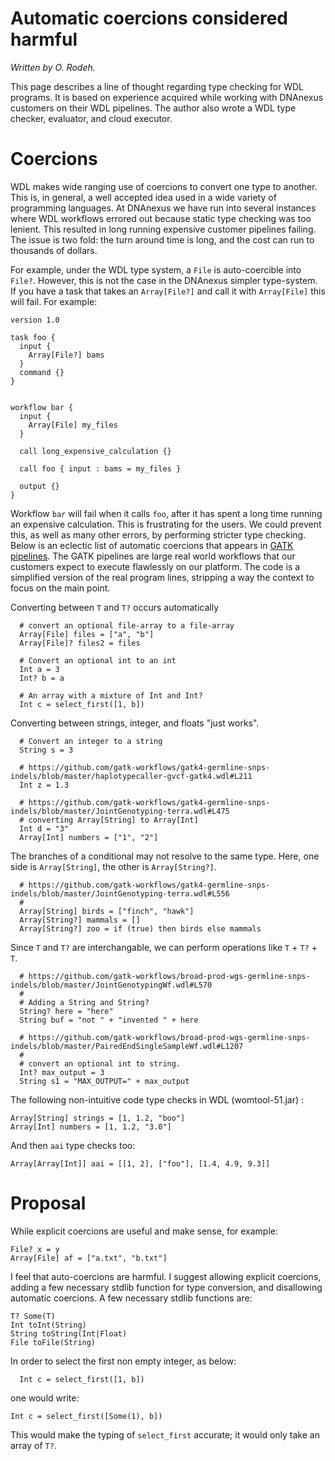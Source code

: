 # Automatic coercions considered harmful
_Written by O. Rodeh._

This page describes a line of thought regarding type checking for WDL programs. It is based on experience acquired while working with DNAnexus customers on their WDL pipelines. The author also wrote a WDL type checker, evaluator, and cloud executor.

# Coercions

WDL makes wide ranging use of coercions to convert one type to another. This is, in general, a well accepted idea used in a wide variety of programming languages. At DNAnexus we have run into several instances where WDL workflows errored out because static type checking was too lenient. This resulted in long running expensive customer pipelines failing. The issue is two fold: the turn around time is long, and the cost can run to thousands of dollars.

For example, under the WDL type system, a `File` is auto-coercible into `File?`. However, this is not the case in the DNAnexus simpler type-system. If you have a task that takes an `Array[File?]` and call it with `Array[File]` this will fail. For example:

```wdl
version 1.0

task foo {
  input {
    Array[File?] bams
  }
  command {}
}


workflow bar {
  input {
    Array[File] my_files
  }

  call long_expensive_calculation {}

  call foo { input : bams = my_files }

  output {}
}
```

Workflow `bar` will fail when it calls `foo`, after it has spent a long time running an expensive calculation. This is frustrating for the users. We could prevent this, as well as many other errors, by performing stricter type checking. Below is an eclectic list of automatic coercions that appears in [GATK pipelines](https://github.com/gatk-workflows). The GATK pipelines are large real world workflows that our customers expect to execute flawlessly on our platform. The code is a simplified version of the real program lines, stripping a way the context to focus on the main point.

Converting between `T` and `T?` occurs automatically
```
  # convert an optional file-array to a file-array
  Array[File] files = ["a", "b"]
  Array[File]? files2 = files

  # Convert an optional int to an int
  Int a = 3
  Int? b = a

  # An array with a mixture of Int and Int?
  Int c = select_first([1, b])
```

Converting between strings, integer, and floats "just works".
```
  # Convert an integer to a string
  String s = 3

  # https://github.com/gatk-workflows/gatk4-germline-snps-indels/blob/master/haplotypecaller-gvcf-gatk4.wdl#L211
  Int z = 1.3

  # https://github.com/gatk-workflows/gatk4-germline-snps-indels/blob/master/JointGenotyping-terra.wdl#L475
  # converting Array[String] to Array[Int]
  Int d = "3"
  Array[Int] numbers = ["1", "2"]
```

The branches of a conditional may not resolve to the same type. Here, one side is `Array[String]`, the other is `Array[String?]`.
```
  # https://github.com/gatk-workflows/gatk4-germline-snps-indels/blob/master/JointGenotyping-terra.wdl#L556
  #
  Array[String] birds = ["finch", "hawk"]
  Array[String?] mammals = []
  Array[String?] zoo = if (true) then birds else mammals
  ```

Since `T` and `T?` are interchangable, we can perform operations like `T` + `T?` + `T`.
```
  # https://github.com/gatk-workflows/broad-prod-wgs-germline-snps-indels/blob/master/JointGenotypingWf.wdl#L570
  #
  # Adding a String and String?
  String? here = "here"
  String buf = "not " + "invented " + here

  # https://github.com/gatk-workflows/broad-prod-wgs-germline-snps-indels/blob/master/PairedEndSingleSampleWf.wdl#L1207
  #
  # convert an optional int to string.
  Int? max_output = 3
  String s1 = "MAX_OUTPUT=" + max_output
  ```

The following non-intuitive code type checks in WDL (womtool-51.jar) :

```
Array[String] strings = [1, 1.2, "boo"]
Array[Int] numbers = [1, 1.2, "3.0"]
```

And then `aai` type checks too:
```
Array[Array[Int]] aai = [[1, 2], ["foo"], [1.4, 4.9, 9.3]]
```

# Proposal

While explicit coercions are useful and make sense, for example:
```
File? x = y
Array[File] af = ["a.txt", "b.txt"]
```

I feel that auto-coercions are harmful. I suggest allowing explicit coercions, adding a few necessary stdlib function for type conversion, and disallowing automatic coercions. A few necessary stdlib functions are:

```
T? Some(T)
Int toInt(String)
String toString(Int|Float)
File toFile(String)
```

In order to select the first non empty integer, as below:
```
  Int c = select_first([1, b])
```

one would write:
```
Int c = select_first([Some(1), b])
```

This would make the typing of `select_first` accurate; it would only take an array of `T?`.
